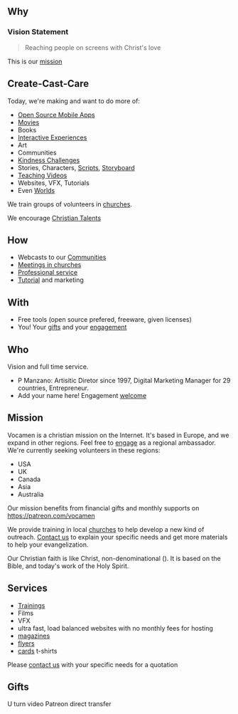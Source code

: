 
## Why 
### Vision Statement
> Reaching people on screens with Christ's love

This is our [mission]()

<a name="ccc"></a>
## Create-Cast-Care
Today, we're making and want to do more of:

- [Open Source Mobile Apps]()
- [Movies]()
- Books
- [Interactive Experiences]()
- Art
- Communities
- [Kindness Challenges]()
- Stories, Characters, [Scripts](), [Storyboard]()
- [Teaching Videos]()
- Websites, VFX, Tutorials
- Even [Worlds]()

We train groups of volunteers in [churches]().

We encourage [Christian Talents]()

<a name="how"></a>
## How
* Webcasts to our [Communities]()
* [Meetings in churches]()
* [Professional service]()
* [Tutorial]() and marketing

## With
* Free tools (open source prefered, freeware, given licenses)
* You! Your [gifts]() and your [engagement]()

<a name="who"></a>
## Who
Vision and full time service.

- P Manzano:
Artisitic Diretor since 1997, Digital Marketing Manager for 29 countries, Entrepreneur.
- Add your name here! Engagement [welcome]()

<a name="mission"></a>
## Mission
Vocamen is a christian mission on the Internet.
It's based in Europe, and we expand in other regions. Feel free to [engage]() as a regional ambassador. 
We're currently seeking volunteers in these regions:
- USA
- UK 
- Canada
- Asia
- Australia

Our mission benefits from financial gifts and monthly supports on https://patreon.com/vocamen

We provide training in local [churches]() to help develop a new kind of outreach. 
[Contact us](mailto:support@vocamen.com) to explain your specific needs and get more materials to help your evangelization.

Our Christian faith is like Christ, non-denominational (). It is based on the Bible, and today's work of the Holy Spirit.


<a name="services"></a>
## Services
- [Trainings]()
- Films
- VFX
- ultra fast, load balanced websites with no monthly fees for hosting
- [magazines]()
- [flyers]()
- [cards]() t-shirts

Please [contact us](mailto:support@vocamen.com) with your specific needs for a quotation 

<a name="gifts"></a>
## Gifts
U turn video
Patreon
direct transfer